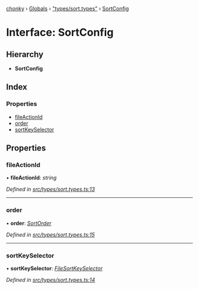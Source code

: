 [chonky](../README.md) › [Globals](../globals.md) › ["types/sort.types"](../modules/_types_sort_types_.md) › [SortConfig](_types_sort_types_.sortconfig.md)

# Interface: SortConfig

## Hierarchy

* **SortConfig**

## Index

### Properties

* [fileActionId](_types_sort_types_.sortconfig.md#fileactionid)
* [order](_types_sort_types_.sortconfig.md#order)
* [sortKeySelector](_types_sort_types_.sortconfig.md#sortkeyselector)

## Properties

###  fileActionId

• **fileActionId**: *string*

*Defined in [src/types/sort.types.ts:13](https://github.com/TimboKZ/Chonky/blob/3d6eae9/src/types/sort.types.ts#L13)*

___

###  order

• **order**: *[SortOrder](../enums/_types_sort_types_.sortorder.md)*

*Defined in [src/types/sort.types.ts:15](https://github.com/TimboKZ/Chonky/blob/3d6eae9/src/types/sort.types.ts#L15)*

___

###  sortKeySelector

• **sortKeySelector**: *[FileSortKeySelector](../modules/_types_sort_types_.md#filesortkeyselector)*

*Defined in [src/types/sort.types.ts:14](https://github.com/TimboKZ/Chonky/blob/3d6eae9/src/types/sort.types.ts#L14)*
